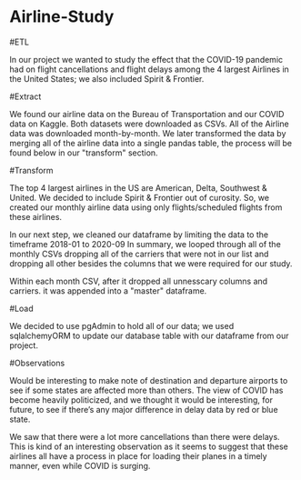 # Airline-Study

#ETL

In our project we wanted to study the effect that the COVID-19 pandemic had on flight cancellations and flight delays among the
4 largest Airlines in the United States; we also included Spirit & Frontier. 

#Extract

We found our airline data on the Bureau of Transportation and our COVID data on Kaggle. 
Both datasets were downloaded as CSVs. All of the Airline data was downloaded month-by-month. 
We later transformed the data by merging all of the airline data into a single pandas table, the process will be found below in our "transform" section.

#Transform

The top 4 largest airlines in the US are American, Delta, Southwest & United. We decided to include Spirit & Frontier out of curosity.
So, we created our monthly airline data using only flights/scheduled flights from these airlines.

In our next step, we cleaned our dataframe by limiting the data to the timeframe 2018-01 to 2020-09
In summary, we looped through all of the monthly CSVs dropping all of the carriers that were not in our list and dropping all other besides the columns that we were required for our study.

Within each month CSV, after it dropped all unnesscary columns and carriers. it was appended into a "master" dataframe.

#Load

We decided to use pgAdmin to hold all of our data; we used sqlalchemyORM to update our database table with our dataframe from our project.

#Observations

Would be interesting to make note of destination and departure airports to see if some states are affected more than others. The view of COVID has become heavily politicized, and we thought it would be interesting, for future, to see if there’s any major difference in delay data by red or blue state. 

We saw that there were a lot more cancellations than there were delays. This is kind of an interesting observation as it seems to suggest that these airlines all have a process in place for loading their planes in a timely manner, even while COVID is surging.
